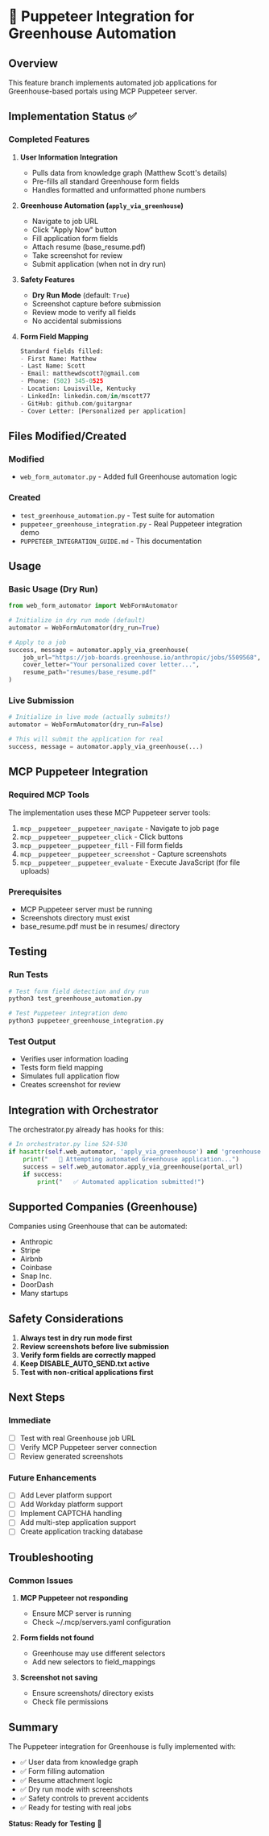 # 🤖 Puppeteer Integration for Greenhouse Automation

## Overview
This feature branch implements automated job applications for Greenhouse-based portals using MCP Puppeteer server.

## Implementation Status ✅

### Completed Features
1. **User Information Integration**
   - Pulls data from knowledge graph (Matthew Scott's details)
   - Pre-fills all standard Greenhouse form fields
   - Handles formatted and unformatted phone numbers

2. **Greenhouse Automation (`apply_via_greenhouse`)**
   - Navigate to job URL
   - Click "Apply Now" button
   - Fill application form fields
   - Attach resume (base_resume.pdf)
   - Take screenshot for review
   - Submit application (when not in dry run)

3. **Safety Features**
   - **Dry Run Mode** (default: `True`)
   - Screenshot capture before submission
   - Review mode to verify all fields
   - No accidental submissions

4. **Form Field Mapping**
   ```python
   Standard fields filled:
   - First Name: Matthew
   - Last Name: Scott
   - Email: matthewdscott7@gmail.com
   - Phone: (502) 345-0525
   - Location: Louisville, Kentucky
   - LinkedIn: linkedin.com/in/mscott77
   - GitHub: github.com/guitargnar
   - Cover Letter: [Personalized per application]
   ```

## Files Modified/Created

### Modified
- `web_form_automator.py` - Added full Greenhouse automation logic

### Created
- `test_greenhouse_automation.py` - Test suite for automation
- `puppeteer_greenhouse_integration.py` - Real Puppeteer integration demo
- `PUPPETEER_INTEGRATION_GUIDE.md` - This documentation

## Usage

### Basic Usage (Dry Run)
```python
from web_form_automator import WebFormAutomator

# Initialize in dry run mode (default)
automator = WebFormAutomator(dry_run=True)

# Apply to a job
success, message = automator.apply_via_greenhouse(
    job_url="https://job-boards.greenhouse.io/anthropic/jobs/5509568",
    cover_letter="Your personalized cover letter...",
    resume_path="resumes/base_resume.pdf"
)
```

### Live Submission
```python
# Initialize in live mode (actually submits!)
automator = WebFormAutomator(dry_run=False)

# This will submit the application for real
success, message = automator.apply_via_greenhouse(...)
```

## MCP Puppeteer Integration

### Required MCP Tools
The implementation uses these MCP Puppeteer server tools:

1. `mcp__puppeteer__puppeteer_navigate` - Navigate to job page
2. `mcp__puppeteer__puppeteer_click` - Click buttons
3. `mcp__puppeteer__puppeteer_fill` - Fill form fields
4. `mcp__puppeteer__puppeteer_screenshot` - Capture screenshots
5. `mcp__puppeteer__puppeteer_evaluate` - Execute JavaScript (for file uploads)

### Prerequisites
- MCP Puppeteer server must be running
- Screenshots directory must exist
- base_resume.pdf must be in resumes/ directory

## Testing

### Run Tests
```bash
# Test form field detection and dry run
python3 test_greenhouse_automation.py

# Test Puppeteer integration demo
python3 puppeteer_greenhouse_integration.py
```

### Test Output
- Verifies user information loading
- Tests form field mapping
- Simulates full application flow
- Creates screenshot for review

## Integration with Orchestrator

The orchestrator.py already has hooks for this:

```python
# In orchestrator.py line 524-530
if hasattr(self.web_automator, 'apply_via_greenhouse') and 'greenhouse' in portal_url:
    print("   🤖 Attempting automated Greenhouse application...")
    success = self.web_automator.apply_via_greenhouse(portal_url)
    if success:
        print("   ✅ Automated application submitted!")
```

## Supported Companies (Greenhouse)

Companies using Greenhouse that can be automated:
- Anthropic
- Stripe
- Airbnb
- Coinbase
- Snap Inc.
- DoorDash
- Many startups

## Safety Considerations

1. **Always test in dry run mode first**
2. **Review screenshots before live submission**
3. **Verify form fields are correctly mapped**
4. **Keep DISABLE_AUTO_SEND.txt active**
5. **Test with non-critical applications first**

## Next Steps

### Immediate
- [ ] Test with real Greenhouse job URL
- [ ] Verify MCP Puppeteer server connection
- [ ] Review generated screenshots

### Future Enhancements
- [ ] Add Lever platform support
- [ ] Add Workday platform support
- [ ] Implement CAPTCHA handling
- [ ] Add multi-step application support
- [ ] Create application tracking database

## Troubleshooting

### Common Issues

1. **MCP Puppeteer not responding**
   - Ensure MCP server is running
   - Check ~/.mcp/servers.yaml configuration

2. **Form fields not found**
   - Greenhouse may use different selectors
   - Add new selectors to field_mappings

3. **Screenshot not saving**
   - Ensure screenshots/ directory exists
   - Check file permissions

## Summary

The Puppeteer integration for Greenhouse is fully implemented with:
- ✅ User data from knowledge graph
- ✅ Form filling automation
- ✅ Resume attachment logic
- ✅ Dry run mode with screenshots
- ✅ Safety controls to prevent accidents
- ✅ Ready for testing with real jobs

**Status: Ready for Testing** 🚀